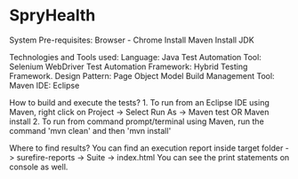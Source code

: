 # SpryHealth
    
 System Pre-requisites:
	Browser - Chrome
	Install Maven
	Install JDK
	
 Technologies and Tools used:
      Language: Java
      Test Automation Tool: Selenium WebDriver
      Test Automation Framework: Hybrid Testing Framework.
      Design Pattern: Page Object Model
      Build Management Tool: Maven
      IDE: Eclipse

 How to build and execute the tests?
        1. To run from an Eclipse IDE using Maven, right click on Project -> Select Run As -> Maven test OR Maven install
        2. To run from command prompt/terminal using Maven, run the command 'mvn clean' and then 'mvn install'

  Where to find results?
        You can find an execution report inside target folder -> surefire-reports -> Suite -> index.html
	You can see the print statements on console as well.
